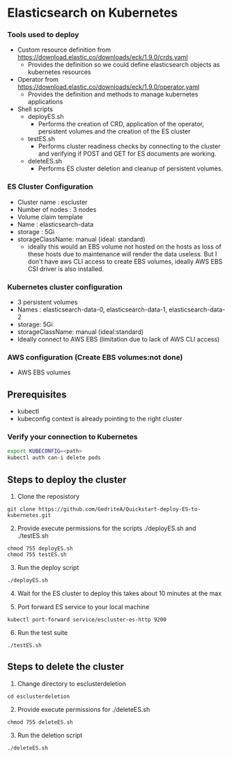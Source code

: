 # Elasticsearch on Kubernetes


### Tools used to deploy
- Custom resource definition from https://download.elastic.co/downloads/eck/1.9.0/crds.yaml
  - Provides the definition so we could define elasticsearch objects as kubernetes resources
- Operator from https://download.elastic.co/downloads/eck/1.9.0/operator.yaml
  - Provides the definition and methods to manage kubernetes applications
- Shell scripts
  - deployES.sh
     - Performs the creation of CRD, application of the operator, persistent volumes and the creation of the ES cluster
  - testES.sh
     - Performs cluster readiness checks by connecting to the cluster and verifying if POST and GET for ES documents are working. 
  - deleteES.sh
     - Performs ES cluster deletion and cleanup of persistent volumes.

### ES Cluster Configuration
- Cluster name : escluster
- Number of nodes : 3 nodes
-  Volume claim template 
  - Name : elasticsearch-data
  - storage : 5Gi
  - storageClassName: manual (ideal: standard)
    - ideally this would an EBS volume not hosted on the hosts as loss of these hosts due to maintenance will render the data useless. But I don't have aws CLI access to create EBS volumes, ideally AWS EBS CSI driver is also installed.
### Kubernetes cluster configuration
  - 3 persistent volumes
   - Names : elasticsearch-data-0, elasticsearch-data-1, elasticsearch-data-2
   - storage: 5Gi
   - storageClassName: manual (ideal:standard)
   - Ideally connect to AWS EBS (limitation due to lack of AWS CLI access)

### AWS configuration (Create EBS volumes:not done)
  - AWS EBS volumes
## Prerequisites
- kubectl
- kubeconfig context is already pointing to the right cluster

### Verify your connection to Kubernetes

```bash
export KUBECONFIG=<path>
kubectl auth can-i delete pods
```

## Steps to deploy the cluster 
 1. Clone the reposistory 
 ````
 git clone https://github.com/GedriteA/Quickstart-deploy-ES-to-kubernetes.git
 ````
 2. Provide execute permissions for the scripts ./deployES.sh and ./testES.sh 
 ````
 chmod 755 deployES.sh
 chmod 755 testES.sh
 ````
 3. Run the deploy script
  ````
 ./deployES.sh
  ````

 
 4. Wait for the ES cluster to deploy this takes about 10 minutes at the max
 
 5. Port forward ES service to your local machine
 ````
 kubectl port-forward service/escluster-es-http 9200
 ````


 6. Run the test suite
 ````
 ./testES.sh
 ````



## Steps to delete the cluster
 1. Change directory to esclusterdeletion
 ````
 cd esclusterdeletion
 ````
 2. Provide execute permissions for ./deleteES.sh
 ````
 chmod 755 deleteES.sh
 ````
 3. Run the deletion script
 ````
 ./deleteES.sh
 ```` 
 
